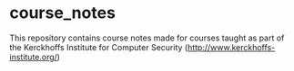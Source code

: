 # course_notes
This repository contains course notes made for courses taught as part of the Kerckhoffs Institute for Computer Security (http://www.kerckhoffs-institute.org/)
